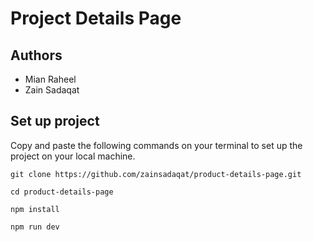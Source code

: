 # Project Details Page             
       
## Authors      
- Mian Raheel              
- Zain Sadaqat             
  
## Set up project       
Copy and paste the following commands on your terminal to set up the project on your local machine.  
 
```
git clone https://github.com/zainsadaqat/product-details-page.git 
```

```
cd product-details-page
```

```
npm install
```

```
npm run dev
```
